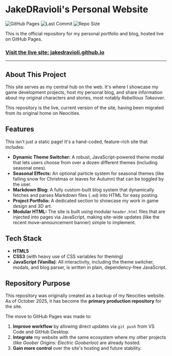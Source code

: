 # JakeDRavioli's Personal Website

![GitHub Pages](https://img.shields.io/github/deployments/jakedravioli/jakedravioli.github.io/production?label=Website&style=flat-square&logo=github)
![Last Commit](https://img.shields.io/github/last-commit/jakedravioli/jakedravioli.github.io?style=flat-square)
![Repo Size](https://img.shields.io/github/repo-size/jakedravioli/jakedravioli.github.io?style=flat-square)

This is the official repository for my personal portfolio and blog, hosted live on GitHub Pages.

### [**Visit the live site: jakedravioli.github.io**](https://jakedravioli.github.io)

---

## About This Project

This site serves as my central hub on the web. It's where I showcase my game development projects, host my personal blog, and share information about my original characters and stories, most notably *Rebellious Takeover*.

This repository is the live, current version of the site, having been migrated from its original home on Neocities.

## Features

This isn't just a static page! It's a hand-coded, feature-rich site that includes:

* **Dynamic Theme Switcher:** A robust, JavaScript-powered theme modal that lets users choose from over a dozen different themes (including seasonal ones).
* **Seasonal Effects:** An optional particle system for seasonal themes (like falling snow for Christmas or leaves for Autumn) that can be toggled by the user.
* **Markdown Blog:** A fully custom-built blog system that dynamically fetches and parses Markdown files (`.md`) into HTML for easy posting.
* **Project Portfolio:** A dedicated section to showcase my work in game design and 3D art.
* **Modular HTML:** The site is built using modular `header.html` files that are injected into pages via JavaScript, making site-wide updates (like the recent move-announcement banner) simple to implement.

## Tech Stack

* **HTML5**
* **CSS3** (with heavy use of CSS variables for theming)
* **JavaScript (Vanilla)**: All interactivity, including the theme switcher, modals, and blog parser, is written in plain, dependency-free JavaScript.

## Repository Purpose

This repository was originally created as a backup of my Neocities website. As of October 2025, it has become the **primary production repository** for the site.

The move to GitHub Pages was made to:
1.  **Improve workflow** by allowing direct updates via `git push` from VS Code and GitHub Desktop.
2.  **Integrate** my website with the same ecosystem where my other projects (like *Goober Origins: Electric Gooberloo*) are already hosted.
3.  **Gain more control** over the site's hosting and future stability.
